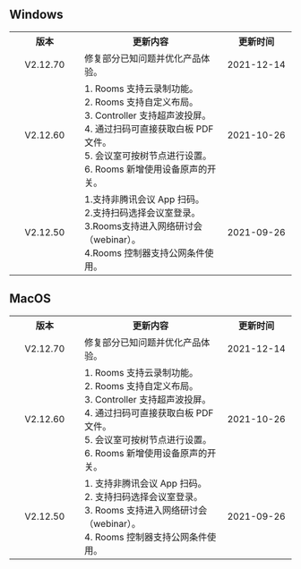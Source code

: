 ## Windows	
<table>
	<tr>
	<th style="width: 25%;"><center>版本</center></th>
	<th style="width: 50%;"><center>更新内容</center></th>
	<th style="width: 25%;"><center>更新时间</center></th>
	</tr>
	<tr>
<td><center>V2.12.70	</td>
<td>修复部分已知问题并优化产品体验。</td>	
<td><center>2021-12-14</td>
	</tr>
	<tr>			
<td><center>V2.12.60	</td>
<td>1. Rooms 支持云录制功能。<br>
2. Rooms 支持自定义布局。<br>
3. Controller 支持超声波投屏。<br>
4. 通过扫码可直接获取白板 PDF 文件。<br>
5. 会议室可按树节点进行设置。<br>
6. Rooms 新增使用设备原声的开关。	</td>
<td><center>2021-10-26</td>
	</tr>
	<tr>		
<td><center>V2.12.50</td>
<td>1.支持非腾讯会议 App 扫码。<br>
2.支持扫码选择会议室登录。<br>
3.Rooms支持进入网络研讨会（webinar）。<br>
4.Rooms 控制器支持公网条件使用。</td>
<td><center>2021-09-26</td>
	</tr>
</table>

## MacOS
<table>
	<tr>
	<th style="width: 25%;"><center>版本</center></th>
	<th style="width: 50%;"><center>更新内容</center></th>
	<th style="width: 25%;"><center>更新时间</center></th>
	</tr>
	<tr>	
<td><center>V2.12.70	</td>	
<td>修复部分已知问题并优化产品体验。</td>
<td><center>2021-12-14</td>
	</tr>
	<tr>			
<td><center>V2.12.60</td>
<td>1. Rooms 支持云录制功能。<br>
2. Rooms 支持自定义布局。<br>
3. Controller 支持超声波投屏。<br>
4. 通过扫码可直接获取白板 PDF 文件。<br>
5. 会议室可按树节点进行设置。<br>
6. Rooms 新增使用设备原声的开关。	</td>
<td><center>2021-10-26</td>
	</tr>
	<tr>			
<td><center>V2.12.50</td>
<td>1. 支持非腾讯会议 App 扫码。<br>
2. 支持扫码选择会议室登录。<br>
3. Rooms 支持进入网络研讨会（webinar）。<br>
4. Rooms 控制器支持公网条件使用。</td>
<td><center>2021-09-26</td>
	</tr>		
</table>

